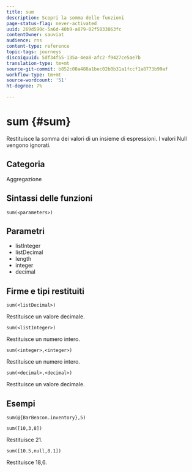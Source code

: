 ```yaml
---
title: sum
description: Scopri la somma delle funzioni
page-status-flag: never-activated
uuid: 269d590c-5a6d-40b9-a879-02f5033863fc
contentOwner: sauviat
audience: rns
content-type: reference
topic-tags: journeys
discoiquuid: 5df34f55-135a-4ea8-afc2-f9427ce5ae7b
translation-type: tm+mt
source-git-commit: b852c08a488a1bec02b8b31a1fccf1a8773b99af
workflow-type: tm+mt
source-wordcount: '51'
ht-degree: 7%

---
```



# sum {#sum}

Restituisce la somma dei valori di un insieme di espressioni. I valori Null vengono ignorati.

## Categoria

Aggregazione

## Sintassi delle funzioni

`sum(<parameters>)`

## Parametri

* listInteger
* listDecimal
* length
* integer
* decimal

## Firme e tipi restituiti

`sum(<listDecimal>)`

Restituisce un valore decimale.

`sum(<listInteger>)`

Restituisce un numero intero.

`sum(<integer>,<integer>)`

Restituisce un numero intero.

`sum(<decimal>,<decimal>)`

Restituisce un valore decimale.

## Esempi

`sum(@{BarBeacon.inventory},5)`

`sum([10,3,8])`

Restituisce 21.

`sum([10.5,null,8.1])`

Restituisce 18,6.
